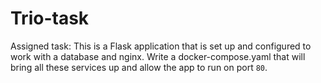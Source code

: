 # Trio-task

Assigned task: This is a Flask application that is set up and configured to work with a database and nginx. Write a docker-compose.yaml that will bring all these services up and allow the app to run on port `80`.
